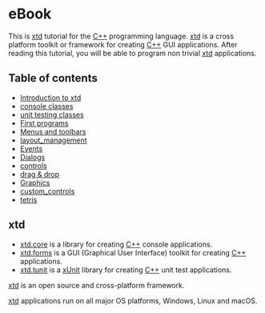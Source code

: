 # eBook

This is [xtd](https://github.com/gammasoft71/xtd) tutorial for the [C++](/docs/documentation/Portability/cpp) programming language. [xtd](https://github.com/gammasoft71/xtd) is a cross platform toolkit or framework for creating [C++](/docs/documentation/Portability/cpp) GUI applications. After reading this tutorial, you will be able to program non trivial [xtd](https://github.com/gammasoft71/xtd) applications.

## Table of contents

* [Introduction to xtd](/docs/documentation/eBook/introduction)
* [console classes](/docs/documentation/eBook/console_classes)
* [unit testing classes](/docs/documentation/eBook/unit_testing_classes)
* [First programs](/docs/documentation/eBook/first_programs)
* [Menus and toolbars](/docs/documentation/eBook/menus_and_toolbars)
* [layout_management](/docs/documentation/eBook/layout_management)
* [Events](/docs/documentation/eBook/events)
* [Dialogs](/docs/documentation/eBook/dialogs)
* [controls](/docs/documentation/eBook/controls)
* [drag & drop](/docs/documentation/eBook/drag_and_drop)
* [Graphics](/docs/documentation/eBook/graphics)
* [custom_controls](/docs/documentation/eBook/custom_controls)
* [tetris](/docs/documentation/eBook/tetris)

## xtd

* [xtd.core](https://github.com/gammasoft71/xtd) is a library for creating [C++](/docs/documentation/Portability/cpp) console applications.
* [xtd.forms](https://github.com/gammasoft71/xtd) is a GUI (Graphical User Interface) toolkit for creating [C++](/docs/documentation/Portability/cpp) applications.
* [xtd.tunit](https://github.com/gammasoft71/xtd) is a  [xUnit](https://en.wikipedia.org/wiki/XUnit) library for creating [C++](/docs/documentation/Portability/cpp) unit test applications.

[xtd](https://github.com/gammasoft71/xtd) is an open source and cross-platform framework.

[xtd](https://github.com/gammasoft71/xtd) applications run on all major OS platforms, Windows, Linux and macOS.
